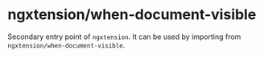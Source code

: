 # ngxtension/when-document-visible

Secondary entry point of `ngxtension`. It can be used by importing from `ngxtension/when-document-visible`.
